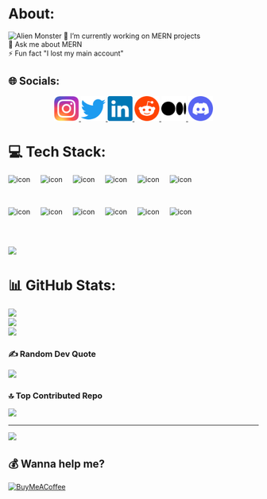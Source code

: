 #  About:
<img src="https://raw.githubusercontent.com/Tarikul-Islam-Anik/Animated-Fluent-Emojis/master/Emojis/Smilies/Alien%20Monster.png" alt="Alien Monster" width="200" height="200" />
🔭 I’m currently working on MERN projects<br>💬 Ask me about MERN<br>⚡ Fun fact "I lost my main account"



## 🌐 Socials:
<div align="center">
  <a href="https://instagram.com/uix_phuke" target="_blank">
    <img src="https://raw.githubusercontent.com/CLorant/readme-social-icons/main/large/filled/instagram.svg" width="50" alt="Instagram"/>
  </a>
  <a href="https://x.com/rohanphuke" target="_blank">
    <img src="https://raw.githubusercontent.com/CLorant/readme-social-icons/main/large/filled/twitter.svg" width="50" alt="Twitter"/>
  </a>
  <a href="https://linkedin.com/in/rohan-in" target="_blank">
    <img src="https://raw.githubusercontent.com/CLorant/readme-social-icons/main/large/filled/linkedin.svg" width="50" alt="LinkedIn"/>
  </a>
  <a href="https://reddit.com/u/phu-ke" target="_blank">
    <img src="https://raw.githubusercontent.com/CLorant/readme-social-icons/main/large/filled/reddit.svg" width="50" alt="Reddit"/>
  </a>
  <a href="https://medium.com/@UiX" target="_blank">
    <img src="https://raw.githubusercontent.com/CLorant/readme-social-icons/main/large/filled/medium.svg" width="50" alt="Medium"/>
  </a>

  <a href="https://discord.com/users/Phuke@1390" target="_blank">
    <img src="https://raw.githubusercontent.com/CLorant/readme-social-icons/main/large/filled/discord.svg" width="50" alt="Discord"/>
  </a>
</div>



# 💻 Tech Stack:
<div style="display: flex; align-items: flex-start;"><img src="https://techstack-generator.vercel.app/js-icon.svg" alt="icon" width="65" height="65" /><img src="https://techstack-generator.vercel.app/ts-icon.svg" alt="icon" width="65" height="65" /><img src="https://techstack-generator.vercel.app/cpp-icon.svg" alt="icon" width="65" height="65" /><img src="https://techstack-generator.vercel.app/react-icon.svg" alt="icon" width="65" height="65" /><img src="https://techstack-generator.vercel.app/redux-icon.svg" alt="icon" width="65" height="65" /><img src="https://techstack-generator.vercel.app/python-icon.svg" alt="icon" width="65" height="65" /></div><div style="display: flex; align-items: flex-start;"><img src="https://techstack-generator.vercel.app/django-icon.svg" alt="icon" width="65" height="65" /><img src="https://techstack-generator.vercel.app/restapi-icon.svg" alt="icon" width="65" height="65" /><img src="https://techstack-generator.vercel.app/github-icon.svg" alt="icon" width="65" height="65" /><img src="https://techstack-generator.vercel.app/aws-icon.svg" alt="icon" width="65" height="65" /><img src="https://techstack-generator.vercel.app/mysql-icon.svg" alt="icon" width="65" height="65" /><img src="https://techstack-generator.vercel.app/java-icon.svg" alt="icon" width="65" height="65" /></div>

<p style="display: flex; align-items: flex-start;">
  <a href="https://skillicons.dev">
    <img src="https://skillicons.dev/icons?i=git,bootstrap,express,git,nextjs,nodejs,ai,ps" />
  </a>
</p>


# 📊 GitHub Stats:
![](https://github-readme-stats.vercel.app/api?username=uixPhuke&theme=transparent&hide_border=true&include_all_commits=true&count_private=false)<br/>
![](https://github-readme-streak-stats.herokuapp.com/?user=uixPhuke&theme=transparent&hide_border=true)<br/>
![](https://github-readme-stats.vercel.app/api/top-langs/?username=uixPhuke&theme=transparent&hide_border=true&include_all_commits=true&count_private=false&layout=compact)

### ✍️ Random Dev Quote
![](https://quotes-github-readme.vercel.app/api?type=vetical&theme=tokyonight)

### 🔝 Top Contributed Repo
![](https://github-contributor-stats.vercel.app/api?username=uixPhuke&limit=5&theme=dark&combine_all_yearly_contributions=true)

---
[![](https://visitcount.itsvg.in/api?id=uixPhuke&icon=10&color=13)](https://visitcount.itsvg.in)

  ## 💰 Wanna help me?
  [![BuyMeACoffee](https://img.shields.io/badge/Buy%20Me%20a%20Coffee-ffdd00?style=for-the-badge&logo=buy-me-a-coffee&logoColor=black)](https://buymeacoffee.com/uixphuke) 

  
<!-- Proudly created with GPRM ( https://gprm.itsvg.in ) -->
